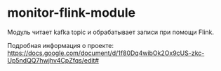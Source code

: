 # monitor-flink-module
Модуль читает kafka topic и обрабатывает записи при помощи Flink.

Подробная информация о проекте: https://docs.google.com/document/d/1f80Dq4wibOk2Ox9cUS-zkc-Up5ndQQ7hwjhv4CpZfqs/edit#
